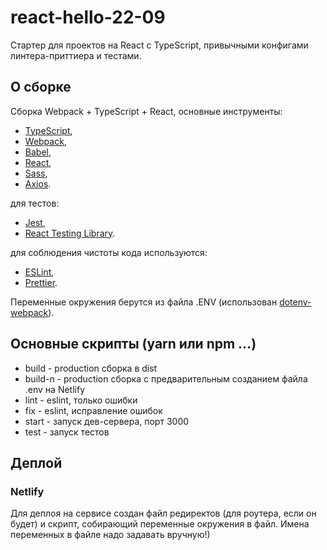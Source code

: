 # react-hello-22-09
Стартер для проектов на React с TypeScript, привычными конфигами линтера-приттиера и тестами.

## О сборке
Cборка Webpack + TypeScript + React, основные инструменты:
- [TypeScript](https://www.typescriptlang.org/docs/),
- [Webpack](https://webpack.js.org/guides/getting-started/),
- [Babel](https://babeljs.io/setup),
- [React](https://ru.react.js.org/docs/getting-started.html),
- [Sass](https://github.com/sass/dart-sass),
- [Axios](https://axios-http.com/docs/intro).

для тестов:
- [Jest](https://jestjs.io/docs/getting-started),
- [React Testing Library](https://testing-library.com/docs/react-testing-library/intro/).

для соблюдения чистоты кода используются:
- [ESLint](https://eslint.org/),
- [Prettier](https://prettier.io/).

Переменные окружения берутся из файла .ENV (использован [dotenv-webpack](https://www.npmjs.com/package/dotenv-webpack)).

## Основные скрипты (yarn или npm ...)
- build - production сборка в dist
- build-n - production сборка с предварительным созданием файла .env на Netlify
- lint - eslint, только ошибки
- fix - eslint, исправление ошибок
- start - запуск дев-сервера, порт 3000
- test - запуск тестов

## Деплой
### Netlify
Для деплоя на сервисе создан файл редиректов (для роутера, если он будет) и скрипт, собирающий переменные окружения в файл. Имена переменных в файле надо задавать вручную!)

